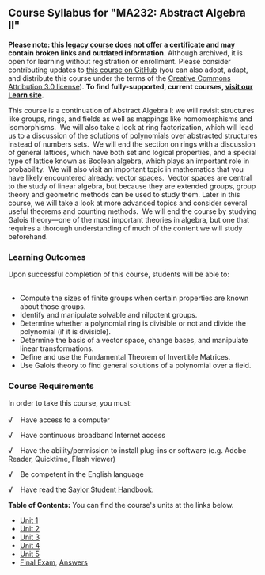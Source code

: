 Course Syllabus for "MA232: Abstract Algebra II"
------------------------------------------------

**Please note: this [legacy course](https://sayloracademy.zendesk.com/hc/en-us/articles/206089967) does not offer a certificate and may contain 
broken links and outdated information.** Although archived, it is open 
for learning without registration or enrollment. Please consider contributing 
updates to [this course on GitHub](https://github.com/saylordotorg/course_ma232) 
(you can also adopt, adapt, and distribute this course under the terms of 
the [Creative Commons Attribution 3.0 license](http://creativecommons.org/licenses/by/3.0/)). **To find fully-supported, current courses, [visit our 
Learn site](https://learn.saylor.org).**

This course is a continuation of Abstract Algebra I: we will revisit
structures like groups, rings, and fields as well as mappings like
homomorphisms and isomorphisms.  We will also take a look at ring
factorization, which will lead us to a discussion of the solutions of
polynomials over abstracted structures instead of numbers sets.  We will
end the section on rings with a discussion of general lattices, which
have both set and logical properties, and a special type of lattice
known as Boolean algebra, which plays an important role in probability. 
We will also visit an important topic in mathematics that you have
likely encountered already: vector spaces.  Vector spaces are central to
the study of linear algebra, but because they are extended groups, group
theory and geometric methods can be used to study them. Later in this
course, we will take a look at more advanced topics and consider several
useful theorems and counting methods.  We will end the course by
studying Galois theory—one of the most important theories in algebra,
but one that requires a thorough understanding of much of the content we
will study beforehand.

### Learning Outcomes

Upon successful completion of this course, students will be able to:  
    

-   Compute the sizes of finite groups when certain properties are known
    about those groups.
-   Identify and manipulate solvable and nilpotent groups. 
-   Determine whether a polynomial ring is divisible or not and divide
    the polynomial (if it is divisible).
-   Determine the basis of a vector space, change bases, and manipulate
    linear transformations.
-   Define and use the Fundamental Theorem of Invertible Matrices. 
-   Use Galois theory to find general solutions of a polynomial over a
    field.

### Course Requirements

In order to take this course, you must:  
    
 √    Have access to a computer  
  
 √    Have continuous broadband Internet access  
  
 √    Have the ability/permission to install plug-ins or software (e.g.
Adobe Reader, Quicktime, Flash viewer)  
  
 √    Be competent in the English language  
  
 √    Have read the [Saylor Student
Handbook.](https://resources.saylor.org/wwwresources/archived/site/wp-content/uploads/2012/05/Saylor-StudentHandbook.pdf)  
  
**Table of Contents:** You can find the course's units at the links below.

- [Unit 1](https://legacy.saylor.org/ma232/Unit01/)
- [Unit 2](https://legacy.saylor.org/ma232/Unit02/)
- [Unit 3](https://legacy.saylor.org/ma232/Unit03/)
- [Unit 4](https://legacy.saylor.org/ma232/Unit04/)
- [Unit 5](https://legacy.saylor.org/ma232/Unit05/)
- [Final Exam](http://saylordotorg.github.io/LegacyExams/MA/MA232/MA232-FinalExam.html), [Answers](http://saylordotorg.github.io/LegacyExams/MA/MA232/MA232-FinalExam-Answers.html)

